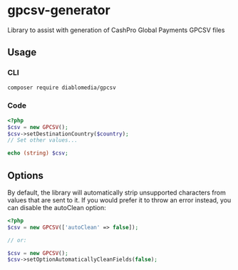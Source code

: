 # gpcsv-generator
Library to assist with generation of CashPro Global Payments GPCSV files

## Usage

### CLI
```bash
composer require diablomedia/gpcsv
```

### Code
```php
<?php
$csv = new GPCSV();
$csv->setDestinationCountry($country);
// Set other values...

echo (string) $csv;
```

## Options

By default, the library will automatically strip unsupported characters from values that are sent to it. If you would prefer it to throw an error instead, you can disable the autoClean option:

```php
<?php
$csv = new GPCSV(['autoClean' => false]);

// or:

$csv = new GPCSV();
$csv->setOptionAutomaticallyCleanFields(false);
```
